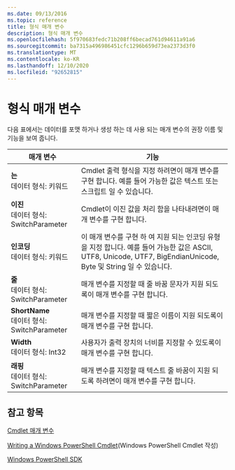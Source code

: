 ```yaml
---
ms.date: 09/13/2016
ms.topic: reference
title: 형식 매개 변수
description: 형식 매개 변수
ms.openlocfilehash: 5f970683fedc71b208ff6becad761d94611a91a6
ms.sourcegitcommit: ba7315a496986451cfc1296b659d73ea2373d3f0
ms.translationtype: MT
ms.contentlocale: ko-KR
ms.lasthandoff: 12/10/2020
ms.locfileid: "92652815"
---
```

# <a name="format-parameters"></a>형식 매개 변수

다음 표에서는 데이터를 포맷 하거나 생성 하는 데 사용 되는 매개 변수의 권장 이름 및 기능을 보여 줍니다.

|매개 변수|기능|
|---|---|
|**는**<br>데이터 형식: 키워드|Cmdlet 출력 형식을 지정 하려면이 매개 변수를 구현 합니다. 예를 들어 가능한 값은 텍스트 또는 스크립트 일 수 있습니다.|
|**이진**<br>데이터 형식: SwitchParameter|Cmdlet이 이진 값을 처리 함을 나타내려면이 매개 변수를 구현 합니다.|
|**인코딩**<br>데이터 형식: 키워드|이 매개 변수를 구현 하 여 지원 되는 인코딩 유형을 지정 합니다. 예를 들어 가능한 값은 ASCII, UTF8, Unicode, UTF7, BigEndianUnicode, Byte 및 String 일 수 있습니다.|
|**줄**<br>데이터 형식: SwitchParameter|매개 변수를 지정할 때 줄 바꿈 문자가 지원 되도록이 매개 변수를 구현 합니다.|
|**ShortName**<br>데이터 형식: SwitchParameter|매개 변수를 지정할 때 짧은 이름이 지원 되도록이 매개 변수를 구현 합니다.|
|**Width**<br>데이터 형식: Int32|사용자가 출력 장치의 너비를 지정할 수 있도록이 매개 변수를 구현 합니다.|
|**래핑**<br>데이터 형식: SwitchParameter|매개 변수를 지정할 때 텍스트 줄 바꿈이 지원 되도록 하려면이 매개 변수를 구현 합니다.|
## <a name="see-also"></a>참고 항목

[Cmdlet 매개 변수](./cmdlet-parameters.md)

[Writing a Windows PowerShell Cmdlet](./writing-a-windows-powershell-cmdlet.md)(Windows PowerShell Cmdlet 작성)

[Windows PowerShell SDK](../windows-powershell-reference.md)
